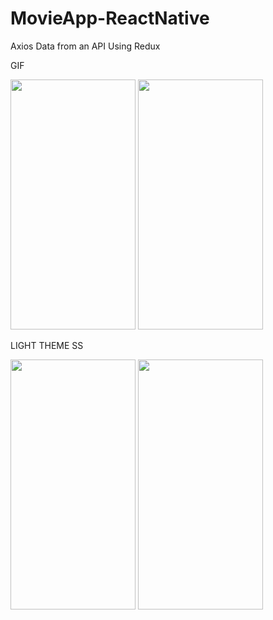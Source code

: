 # MovieApp-ReactNative
 Axios Data from an API Using Redux

 
<p>GIF</p>
<img src="https://github.com/furkannsenol/MovieApp-ReactNative/assets/36533867/bbd937f5-3c19-404b-b039-1ac12ff5a99b" width="200" height="400"/>
<img src="https://github.com/furkannsenol/MovieApp-ReactNative/assets/36533867/1c134e9e-fcfc-4f2e-a1c1-9df9411ce652" width="200" height="400"/>

<br/>
<p>LIGHT THEME SS</p>
<img src="https://github.com/furkannsenol/MovieApp-ReactNative/assets/36533867/73a062a7-a7d4-47bc-85b7-26fbbf9be232"  width="200" height="400"/>
<img src="https://github.com/furkannsenol/MovieApp-ReactNative/assets/36533867/b20fea9b-2e7d-4392-8942-9fe85b6eedd6"  width="200" height="400"/>


